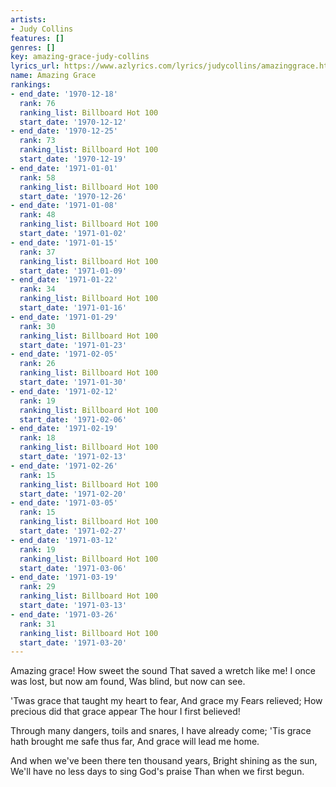 ```yaml
---
artists:
- Judy Collins
features: []
genres: []
key: amazing-grace-judy-collins
lyrics_url: https://www.azlyrics.com/lyrics/judycollins/amazinggrace.html
name: Amazing Grace
rankings:
- end_date: '1970-12-18'
  rank: 76
  ranking_list: Billboard Hot 100
  start_date: '1970-12-12'
- end_date: '1970-12-25'
  rank: 73
  ranking_list: Billboard Hot 100
  start_date: '1970-12-19'
- end_date: '1971-01-01'
  rank: 58
  ranking_list: Billboard Hot 100
  start_date: '1970-12-26'
- end_date: '1971-01-08'
  rank: 48
  ranking_list: Billboard Hot 100
  start_date: '1971-01-02'
- end_date: '1971-01-15'
  rank: 37
  ranking_list: Billboard Hot 100
  start_date: '1971-01-09'
- end_date: '1971-01-22'
  rank: 34
  ranking_list: Billboard Hot 100
  start_date: '1971-01-16'
- end_date: '1971-01-29'
  rank: 30
  ranking_list: Billboard Hot 100
  start_date: '1971-01-23'
- end_date: '1971-02-05'
  rank: 26
  ranking_list: Billboard Hot 100
  start_date: '1971-01-30'
- end_date: '1971-02-12'
  rank: 19
  ranking_list: Billboard Hot 100
  start_date: '1971-02-06'
- end_date: '1971-02-19'
  rank: 18
  ranking_list: Billboard Hot 100
  start_date: '1971-02-13'
- end_date: '1971-02-26'
  rank: 15
  ranking_list: Billboard Hot 100
  start_date: '1971-02-20'
- end_date: '1971-03-05'
  rank: 15
  ranking_list: Billboard Hot 100
  start_date: '1971-02-27'
- end_date: '1971-03-12'
  rank: 19
  ranking_list: Billboard Hot 100
  start_date: '1971-03-06'
- end_date: '1971-03-19'
  rank: 29
  ranking_list: Billboard Hot 100
  start_date: '1971-03-13'
- end_date: '1971-03-26'
  rank: 31
  ranking_list: Billboard Hot 100
  start_date: '1971-03-20'
---
```


Amazing grace! How sweet the sound 
That saved a wretch like me! 
I once was lost, but now am found, 
Was blind, but now can see. 

'Twas grace that taught my heart to fear, 
And grace my Fears relieved; 
How precious did that grace appear 
The hour I first believed! 

Through many dangers, toils and snares,
I have already come; 
'Tis grace hath brought me safe thus far, 
And grace will lead me home. 

And when we've been there ten thousand years, 
Bright shining as the sun, 
We'll have no less days to sing God's praise 
Than when we first begun.



